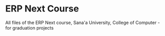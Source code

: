 # ERP Next Course
All files of the ERP Next course, Sana'a University, College of Computer - for graduation projects
